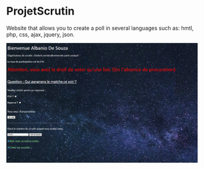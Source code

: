 # ProjetScrutin

Website that allows you to create a poll in several languages such as: hmtl, php, css, ajax, jquery, json.

<img src="https://github.com/ragnvr/ProjetScrutin/blob/main/how%20vote.PNG">
